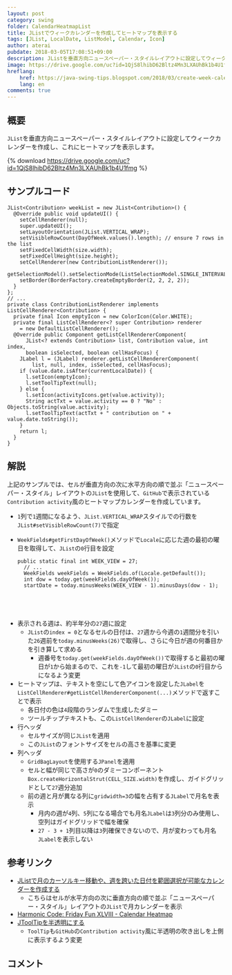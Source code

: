 ```yaml
---
layout: post
category: swing
folder: CalendarHeatmapList
title: JListでウィークカレンダーを作成してヒートマップを表示する
tags: [JList, LocalDate, ListModel, Calendar, Icon]
author: aterai
pubdate: 2018-03-05T17:08:51+09:00
description: JListを垂直方向ニュースペーパー・スタイルレイアウトに設定してウィークカレンダーを作成し、これにヒートマップを表示します。
image: https://drive.google.com/uc?id=1QjS8lhibD62Bltz4Mn3LXAUhBk1b4U1fmg
hreflang:
    href: https://java-swing-tips.blogspot.com/2018/03/create-week-calendar-in-jlist-and.html
    lang: en
comments: true
---
```

## 概要
`JList`を垂直方向ニュースペーパー・スタイルレイアウトに設定してウィークカレンダーを作成し、これにヒートマップを表示します。

{% download https://drive.google.com/uc?id=1QjS8lhibD62Bltz4Mn3LXAUhBk1b4U1fmg %}

## サンプルコード
<pre class="prettyprint"><code>JList&lt;Contribution&gt; weekList = new JList&lt;Contribution&gt;() {
  @Override public void updateUI() {
    setCellRenderer(null);
    super.updateUI();
    setLayoutOrientation(JList.VERTICAL_WRAP);
    setVisibleRowCount(DayOfWeek.values().length); // ensure 7 rows in the list
    setFixedCellWidth(size.width);
    setFixedCellHeight(size.height);
    setCellRenderer(new ContributionListRenderer());
    getSelectionModel().setSelectionMode(ListSelectionModel.SINGLE_INTERVAL_SELECTION);
    setBorder(BorderFactory.createEmptyBorder(2, 2, 2, 2));
  }
};
// ...
private class ContributionListRenderer implements ListCellRenderer&lt;Contribution&gt; {
  private final Icon emptyIcon = new ColorIcon(Color.WHITE);
  private final ListCellRenderer&lt;? super Contribution&gt; renderer
    = new DefaultListCellRenderer();
  @Override public Component getListCellRendererComponent(
      JList&lt;? extends Contribution&gt; list, Contribution value, int index,
      boolean isSelected, boolean cellHasFocus) {
    JLabel l = (JLabel) renderer.getListCellRendererComponent(
        list, null, index, isSelected, cellHasFocus);
    if (value.date.isAfter(currentLocalDate)) {
      l.setIcon(emptyIcon);
      l.setToolTipText(null);
    } else {
      l.setIcon(activityIcons.get(value.activity));
      String actTxt = value.activity == 0 ? "No" : Objects.toString(value.activity);
      l.setToolTipText(actTxt + " contribution on " + value.date.toString());
    }
    return l;
  }
}
</code></pre>

## 解説
上記のサンプルでは、セルが垂直方向の次に水平方向の順で並ぶ「ニュースペーパー・スタイル」レイアウトの`JList`を使用して、`GitHub`で表示されている`Contribution activity`風のヒートマップカレンダーを作成しています。

- `1`列で`1`週間になるよう、`JList.VERTICAL_WRAP`スタイルでの行数を`JList#setVisibleRowCount(7)`で指定
- `WeekFields#getFirstDayOfWeek()`メソッドで`Locale`に応じた週の最初の曜日を取得して、`JList`の`0`行目を設定
    
    <pre class="prettyprint"><code>public static final int WEEK_VIEW = 27;
    // ...
    WeekFields weekFields = WeekFields.of(Locale.getDefault());
    int dow = today.get(weekFields.dayOfWeek());
    startDate = today.minusWeeks(WEEK_VIEW - 1).minusDays(dow - 1);
</code></pre>
- 表示される週は、約半年分の`27`週に設定
    - `JList`の`index = 0`となるセルの日付は、`27`週から今週の`1`週間分を引いた`26`週前を`today.minusWeeks(26)`で取得し、さらに今日が週の何番目かを引き算して求める
        - 週番号を`today.get(weekFields.dayOfWeek())`で取得すると最初の曜日が`1`から始まるので、これを`-1`して最初の曜日が`JList`の`0`行目からになるよう変更
- ヒートマップは、テキストを空にして色アイコンを設定した`JLabel`を`ListCellRenderer#getListCellRendererComponent(...)`メソッドで返すことで表示
    - 各日付の色は`4`段階のランダムで生成したダミー
    - ツールチップテキストも、この`ListCellRenderer`の`JLabel`に設定
- 行ヘッダ
    - セルサイズが同じ`JList`を適用
    - この`JList`のフォントサイズをセルの高さを基準に変更
- 列ヘッダ
    - `GridBagLayout`を使用する`JPanel`を適用
    - セルと幅が同じで高さが`0`のダミーコンポーネント`Box.createHorizontalStrut(CELL_SIZE.width)`を作成し、ガイドグリッドとして`27`週分追加
    - 前の週と月が異なる列に`gridwidth=3`の幅を占有する`JLabel`で月名を表示
        - 月内の週が`4`列、`5`列になる場合でも月名`JLabel`は`3`列分のみ使用し、空列はガイドグリッドで幅を確保
        - `27 - 3 + 1`列目以降は`3`列確保できないので、月が変わっても月名`JLabel`を表示しない

<!-- dummy comment line for breaking list -->

## 参考リンク
- [JListで月のカーソルキー移動や、週を跨いた日付を範囲選択が可能なカレンダーを作成する](https://ateraimemo.com/Swing/CalendarViewList.html)
    - こちらはセルが水平方向の次に垂直方向の順で並ぶ「ニュースペーパー・スタイル」レイアウトの`JList`で月カレンダーを表示
- [Harmonic Code: Friday Fun XLVIII - Calendar Heatmap](https://harmoniccode.blogspot.jp/2017/10/friday-fun-xlviii-calendar-heatmap.html)
- [JToolTipを半透明にする](https://ateraimemo.com/Swing/TranslucentToolTips.html)
    - `ToolTip`も`GitHub`の`Contribution activity`風に半透明の吹き出しを上側に表示するよう変更

<!-- dummy comment line for breaking list -->

## コメント
